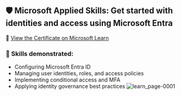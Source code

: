 ## 🛡️ Microsoft Applied Skills: Get started with identities and access using Microsoft Entra

🔗 [View the Certificate on Microsoft Learn](https://learn.microsoft.com/api/credentials/share/en-us/alpha-dl0/563D9342E38FE8E4?sharingId=studentamb_275602)  

### 🎯 Skills demonstrated:
- Configuring Microsoft Entra ID
- Managing user identities, roles, and access policies
- Implementing conditional access and MFA
- Applying identity governance best practices
![learn_page-0001](https://github.com/user-attachments/assets/41f8f4cc-0801-48aa-bac0-8fc52703dc90)
